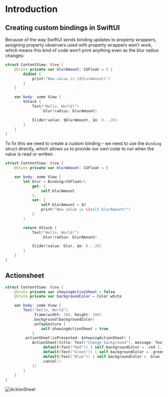 # Introduction

## Creating custom bindings in SwiftUI

Because of the way SwiftUI sends binding updates to property wrappers, assigning property observers used with property wrappers won’t work, which means this kind of code won’t print anything even as the blur radius changes:

```swift
struct ContentView: View {
    @State private var blurAmount: CGFloat = 0 {
        didSet {
            print("New value is \(blurAmount)")
        }
    }

    var body: some View {
        VStack {
            Text("Hello, World!")
                .blur(radius: blurAmount)

            Slider(value: $blurAmount, in: 0...20)
        }
    }
}
```

To fix this we need to create a custom binding – we need to use the `Binding` struct directly, which allows us to provide our own code to run when the value is read or written.

```swift
struct ContentView: View {
    @State private var blurAmount: CGFloat = 0

    var body: some View {
        let blur = Binding<CGFloat>(
            get: {
                self.blurAmount
            },
            set: {
                self.blurAmount = $0
                print("New value is \(self.blurAmount)")
            }
        )

        return VStack {
            Text("Hello, World!")
                .blur(radius: blurAmount)

            Slider(value: blur, in: 0...20)
        }
    }
}
```

## Actionsheet

```swift
struct ContentView: View {
    @State private var showingActionSheet = false
    @State private var backgroundColor = Color.white

    var body: some View {
        Text("Hello, World")
            .frame(width: 300, height: 300)
            .background(backgroundColor)
            .onTapGesture {
                self.showingActionSheet = true
            }
        .actionSheet(isPresented: $showingActionSheet) {
            ActionSheet(title: Text("Change background"), message: Text("Select a new color"), buttons: [
                .default(Text("Red")) { self.backgroundColor = .red },
                .default(Text("Green")) { self.backgroundColor = .green },
                .default(Text("Blue")) { self.backgroundColor = .blue },
                .cancel()
            ])
        }
    }
}
```

![ActionSheet](https://media.giphy.com/media/jtioNVo18A3uOakPFG/giphy.gif)
